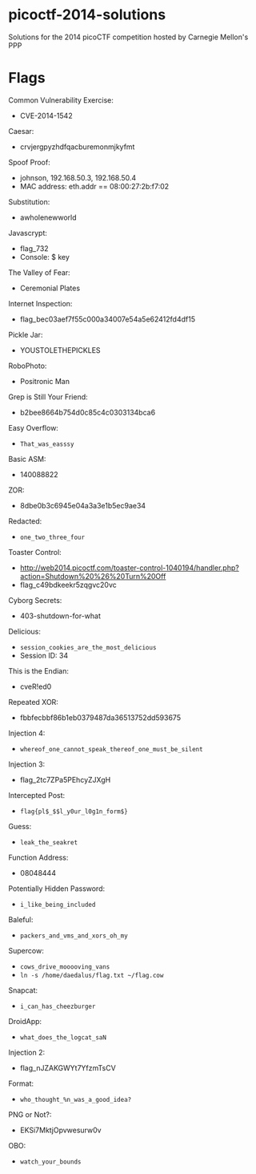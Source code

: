 # picoctf-2014-solutions
Solutions for the 2014 picoCTF competition hosted by Carnegie Mellon's PPP

# Flags

Common Vulnerability Exercise:
* CVE-2014-1542

Caesar:
* crvjergpyzhdfqacburemonmjkyfmt

Spoof Proof:
* johnson, 192.168.50.3, 192.168.50.4
* MAC address: eth.addr == 08:00:27:2b:f7:02

Substitution:
* awholenewworld

Javascrypt:
* flag_732
* Console: $ key

The Valley of Fear:
* Ceremonial Plates

Internet Inspection:
* flag_bec03aef7f55c000a34007e54a5e62412fd4df15

Pickle Jar:
* YOUSTOLETHEPICKLES

RoboPhoto:
* Positronic Man

Grep is Still Your Friend:
* b2bee8664b754d0c85c4c0303134bca6

Easy Overflow:
* `That_was_easssy`

Basic ASM:
* 140088822

ZOR:
* 8dbe0b3c6945e04a3a3e1b5ec9ae34

Redacted:
* `one_two_three_four`

Toaster Control:
* http://web2014.picoctf.com/toaster-control-1040194/handler.php?action=Shutdown%20%26%20Turn%20Off
* flag_c49bdkeekr5zqgvc20vc

Cyborg Secrets:
* 403-shutdown-for-what

Delicious:
* `session_cookies_are_the_most_delicious`
* Session ID: 34

This is the Endian:
* cveR!ed0

Repeated XOR:
* fbbfecbbf86b1eb0379487da36513752dd593675

Injection 4:
* `whereof_one_cannot_speak_thereof_one_must_be_silent`

Injection 3:
* flag_2tc7ZPa5PEhcyZJXgH

Intercepted Post:
* `flag{pl$_$$l_y0ur_l0g1n_form$}`

Guess:
* `leak_the_seakret`

Function Address:
* 08048444

Potentially Hidden Password:
* `i_like_being_included`

Baleful:
* `packers_and_vms_and_xors_oh_my`

Supercow:
* `cows_drive_mooooving_vans`
* `ln -s /home/daedalus/flag.txt ~/flag.cow`

Snapcat:
* `i_can_has_cheezburger`

DroidApp:
* `what_does_the_logcat_saN`

Injection 2:
* flag_nJZAKGWYt7YfzmTsCV

Format:
* `who_thought_%n_was_a_good_idea?`

PNG or Not?:
* EKSi7MktjOpvwesurw0v

OBO:
* `watch_your_bounds`